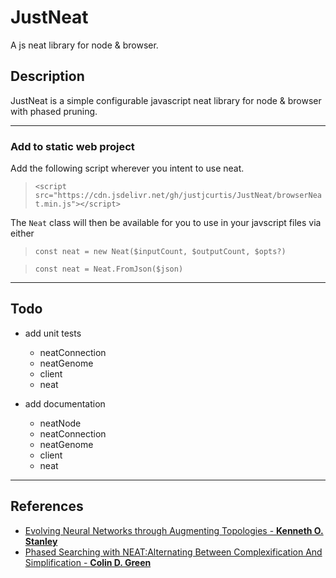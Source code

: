 # JustNeat
A js neat library for node & browser.

## Description
JustNeat is a simple configurable javascript neat library for node & browser with phased pruning.

---
### Add to static web project
Add the following script wherever you intent to use neat.
>`<script src="https://cdn.jsdelivr.net/gh/justjcurtis/JustNeat/browserNeat.min.js"></script>`

The `Neat` class will then be available for you to use in your javscript files via either
> `const neat = new Neat($inputCount, $outputCount, $opts?)`

>`const neat = Neat.FromJson($json)`

---

## Todo
-  add unit tests
    - neatConnection
    - neatGenome
    - client
    - neat

- add documentation
    - neatNode
    - neatConnection
    - neatGenome
    - client
    - neat

---

## References
- [Evolving Neural Networks through Augmenting Topologies - **Kenneth O. Stanley**](http://nn.cs.utexas.edu/downloads/papers/stanley.ec02.pdf)
- [Phased Searching with NEAT:Alternating Between Complexification And Simplification - **Colin D. Green**](https://sharpneat.sourceforge.io/phasedsearch.html)